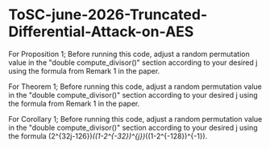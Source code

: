 # ToSC-june-2026-Truncated-Differential-Attack-on-AES

For Proposition 1; 
Before running this code, adjust a random permutation value in the "double compute_divisor()" section according to your desired j using the formula from Remark 1 in the paper.

For Theorem 1;
Before running this code, adjust a random permutation value in the "double compute_divisor()" section according to your desired j using the formula from Remark 1 in the paper.

For Corollary 1;
Before running this code, adjust a random permutation value in the "double compute_divisor()" section according to your desired j using the formula 
(2^{32j-126})*((1-2^{-32})^{j})*((1-2^{-128})^{-1}).


